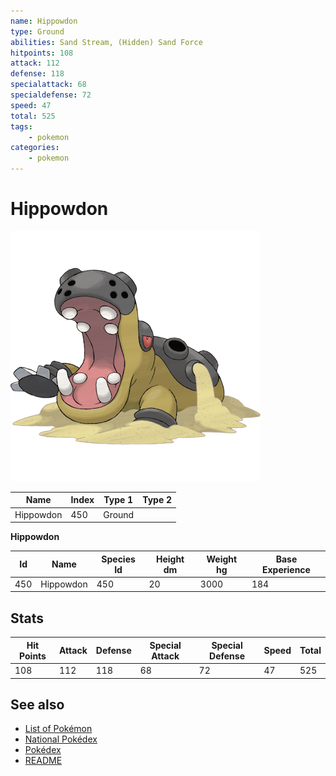 ```yaml
---
name: Hippowdon
type: Ground
abilities: Sand Stream, (Hidden) Sand Force
hitpoints: 108
attack: 112
defense: 118
specialattack: 68
specialdefense: 72
speed: 47
total: 525
tags:
    - pokemon
categories:
    - pokemon
---
```


# Hippowdon


![Hippowdon](images/450.png)

| **Name** | **Index** | **Type 1** | **Type 2** |
|----|----|----|----|
| Hippowdon | 450 | Ground  |  |

**Hippowdon** 




| **Id** | **Name** | **Species Id** | **Height dm** | **Weight hg** | **Base Experience** |
|--------|----------|----------------|------------|------------|---------------------|
| 450 | Hippowdon | 450 | 20 | 3000 | 184 |



## Stats

| **Hit Points** | **Attack** | **Defense** | **Special Attack** | **Special Defense** | **Speed** | **Total** |
|----------------|------------|-------------|--------------------|---------------------|-----------|-----------|
| 108 | 112 | 118 | 68 | 72 | 47 | 525 |

## See also

- [List of Pokémon](../pokemon.md)
- [National Pokédex](../national_pokedex.md)
- [Pokédex](../pokedex.md)
- [README](../README.md)
